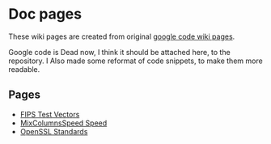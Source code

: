 # Doc pages

These wiki pages are created from original [google code wiki pages](https://code.google.com/archive/p/slowaes/wikis). 

Google code is Dead now, I think it should be attached here, to the repository. I Also made some reformat of code snippets, to make them more readable. 

## Pages
 - [FIPS Test Vectors](FIPSTestVectors.md)
 - [MixColumnsSpeed Speed](MixColumnsSpeed.md)
 - [OpenSSL Standards](OpenSSLStandards.md)

